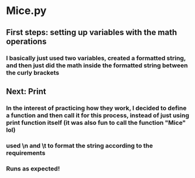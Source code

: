 # Mice.py
## First steps: setting up variables with the math operations

### I basically just used two variables, created a formatted string, and then just did the math inside the formatted string between the curly brackets

## Next: Print

### In the interest of practicing how they work, I decided to define a function and then call it for this process, instead of just using print function itself (it was also fun to call the function "Mice" lol)

### used \n and \t to format the string according to the requirements

### Runs as expected!


